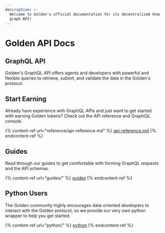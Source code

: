 ```yaml
---
description: >-
  Welcome to Golden's official documentation for its decentralized knowledge
  graph API!
---
```


# Golden API Docs

## GraphQL API

Golden's GraphQL API offers agents and developers with powerful and flexible queries to retrieve, submit, and validate the data in the Golden's protocol.

## Start Earning

Already have experience with GraphQL APIs and just want to get started with earning Golden tokens? Check out the API reference and GraphiQL console.

{% content-ref url="reference/api-reference.md" %}
[api-reference.md](reference/api-reference.md)
{% endcontent-ref %}

## Guides

Read through our guides to get comfortable with forming GraphQL requests and the API schemas.

{% content-ref url="guides/" %}
[guides](guides/)
{% endcontent-ref %}

## Python Users

The Golden community highly encourages data-oriented developers to interact with the Golden protocol, so we provide our very own python wrapper to help you get started.

{% content-ref url="python/" %}
[python](python/)
{% endcontent-ref %}

